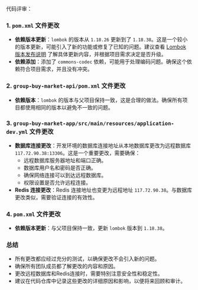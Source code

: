 代码评审：

### 1. `pom.xml` 文件更改
- **依赖版本更新**：`lombok` 的版本从 `1.18.26` 更新到了 `1.18.38`。这是一个较小的版本更新，可能引入了新的功能或修复了已知的问题。建议查看 [Lombok 版本发布说明](https://projectlombok.org/changelog) 了解具体更新内容，并根据项目需求决定是否升级。
- **依赖添加**：添加了 `commons-codec` 依赖，可能用于处理编码问题。确保这个依赖符合项目需求，并且没有冲突。

### 2. `group-buy-market-api/pom.xml` 文件更改
- **依赖版本**：`lombok` 的版本与父项目保持一致，这是合理的做法。确保所有项目都使用相同的版本以避免不一致的问题。

### 3. `group-buy-market-app/src/main/resources/application-dev.yml` 文件更改
- **数据库连接更改**：开发环境的数据库连接地址从本地数据库更改为远程数据库 `117.72.90.38:13306`。这是一个重要更改，需要确保：
  - 远程数据库服务器地址和端口正确。
  - 数据库用户名和密码是否正确。
  - 确保网络连接可以到达远程数据库。
  - 权限设置是否允许远程连接。
- **Redis 连接更改**：Redis 连接地址也变更为远程地址 `117.72.90.38`。与数据库更改类似，需要验证连接的有效性。

### 4. `pom.xml` 文件更改
- **依赖版本更新**：与父项目保持一致，更新 `lombok` 版本到 `1.18.38`。

### 总结
- 所有更改都应经过充分的测试，以确保更改不会引入新的问题。
- 确保所有团队成员都了解更改的内容和原因。
- 更改远程数据库和Redis连接时，需要特别注意安全性和稳定性。
- 建议在代码仓库中记录这些更改的详细原因和影响，以便将来回顾和审计。